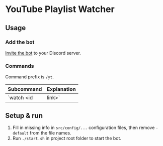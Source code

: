 # YouTube Playlist Watcher

## Usage

### Add the bot

[Invite the bot](https://discord.com/api/oauth2/authorize?client_id=790974329788825661&permissions=84992&scope=bot) to your Discord server.

### Commands

Command prefix is `/yt`. 

|Subcommand|Explanation|
|-|-|
|`watch <id|link>`|Ask the bot to start watching the specified playlist.<br> - `<id|link>`: the playlist ID or link.|

## Setup & run

1. Fill in missing info in `src/config/...` configuration files, then remove `-default` from the file names.
2.  Run `./start.sh` in project root folder to start the bot.